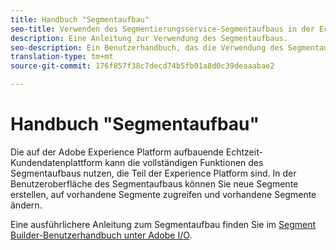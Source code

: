 ```yaml
---
title: Handbuch "Segmentaufbau"
seo-title: Verwenden des Segmentierungsservice-Segmentaufbaus in der Echtzeit-Kundendatenplattform
description: Eine Anleitung zur Verwendung des Segmentaufbaus.
seo-description: Ein Benutzerhandbuch, das die Verwendung des Segmentaufbaus für Segmentdienste auf der Echtzeit-Datenplattform des Kunden beschreibt.
translation-type: tm+mt
source-git-commit: 176f857f38c7decd74b5fb01a8d0c39deaaabae2

---
```



# Handbuch &quot;Segmentaufbau&quot;

Die auf der Adobe Experience Platform aufbauende Echtzeit-Kundendatenplattform kann die vollständigen Funktionen des Segmentaufbaus nutzen, die Teil der Experience Platform sind. In der Benutzeroberfläche des Segmentaufbaus können Sie neue Segmente erstellen, auf vorhandene Segmente zugreifen und vorhandene Segmente ändern.

Eine ausführlichere Anleitung zum Segmentaufbau finden Sie im [Segment Builder-Benutzerhandbuch unter Adobe I/O](https://www.adobe.io/apis/experienceplatform/home/profile-identity-segmentation/profile-identity-segmentation-services.html#!end-user/markdown/segmentation_overview/segment-builder-guide.md).
